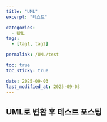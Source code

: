 ```yaml
---
title: "UML"
excerpt: "테스트"

categories:
  - UML
tags:
  - [tag1, tag2]

permalink: /UML/test

toc: true
toc_sticky: true

date: 2025-09-03
last_modified_at: 2025-09-03
---
```


## UML로 변환 후 테스트 포스팅

